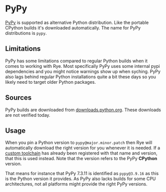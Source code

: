 # PyPy

[PyPy](https://www.pypy.org/) is supported as alternative Python distribution.
Like the portable CPython builds it's downloaded automatically.  The name for
PyPy distributions is `pypy`.

## Limitations

PyPy has some limitations compared to regular Python builds when it comes to
working with Rye.  Most specifically PyPy uses some internal pypi dependencies
and you might notice warnings show up when syching.  PyPy also lags behind
regular Python installations quite a bit these days so you likely need to
target older Python packages.

## Sources

PyPy builds are downloaded from
[downloads.python.org](https://downloads.python.org/pypy/).  These downloads
are not verified today.

## Usage

When you pin a Python version to `pypy@major.minor.patch` then Rye will
automatically download the right version for you whenever it is needed.  If a
[custom toolchain](index.md#registering-toolchains) has already been registered
with that name and version, that this is used instead.  Note that the version
refers to the PyPy **CPython** version.

That means for instance that PyPy 7.3.11 is identified as `pypy@3.9.16` as this
is the Python version it provides.  As PyPy also lacks builds for some CPU
architectures, not all platforms might provide the right PyPy versions. 
